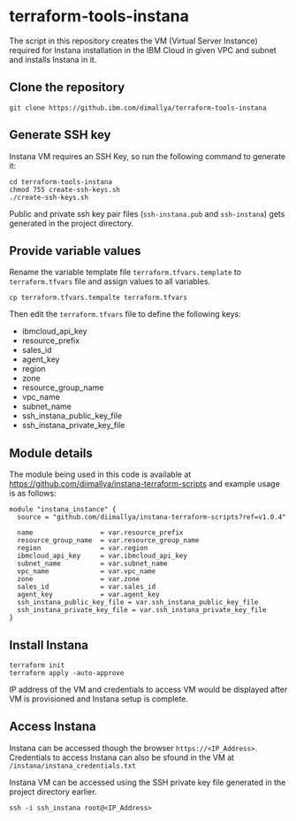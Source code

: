 # terraform-tools-instana

The script in this repository creates the VM (Virtual Server Instance) required for Instana installation in the IBM Cloud in given VPC and subnet and installs Instana in it.
## Clone the repository
```
git clone https://github.ibm.com/dimallya/terraform-tools-instana
```
## Generate SSH key 
Instana VM requires an SSH Key, so run the following command to generate it:

```
cd terraform-tools-instana
chmod 755 create-ssh-keys.sh
./create-ssh-keys.sh
```
Public and private ssh key pair files (`ssh-instana.pub` and `ssh-instana`) gets generated in the project directory.

## Provide variable values
Rename the variable template file `terraform.tfvars.template` to `terraform.tfvars` file and assign values to all variables.
```
cp terraform.tfvars.tempalte terraform.tfvars
```
Then edit the `terraform.tfvars` file to define the following keys:

- ibmcloud_api_key
- resource_prefix
- sales_id
- agent_key
- region
- zone
- resource_group_name
- vpc_name
- subnet_name
- ssh_instana_public_key_file
- ssh_instana_private_key_file

## Module details
The module being used in this code is available at https://github.com/diimallya/instana-terraform-scripts and example usage is as follows:
```
module "instana_instance" {
  source = "github.com/diimallya/instana-terraform-scripts?ref=v1.0.4"

  name                 = var.resource_prefix
  resource_group_name  = var.resource_group_name
  region               = var.region
  ibmcloud_api_key     = var.ibmcloud_api_key
  subnet_name          = var.subnet_name
  vpc_name             = var.vpc_name
  zone                 = var.zone
  sales_id             = var.sales_id
  agent_key            = var.agent_key
  ssh_instana_public_key_file = var.ssh_instana_public_key_file
  ssh_instana_private_key_file = var.ssh_instana_private_key_file
}
```


## Install Instana
```
terraform init
terraform apply -auto-approve
```


IP address of the VM and credentials to access VM would be displayed after VM is provisioned and Instana setup is complete.

## Access Instana

Instana can be accessed though the browser `https://<IP_Address>`. Credentials to access Instana can also be sfound in the VM at `/instana/instana_credentials.txt`

Instana VM can be accessed using the SSH private key file generated in the project directory earlier.
```
ssh -i ssh_instana root@<IP_Address>
```
